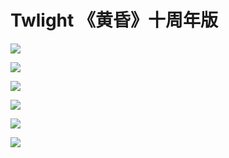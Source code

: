 # Twlight 《黄昏》十周年版

![](img/landscape1.png)

![](img/landscape2.png)

![](img/landscape3.png)

![](img/landscape4.png)

![](img/landscape5.png)

![](img/landscape6.png)